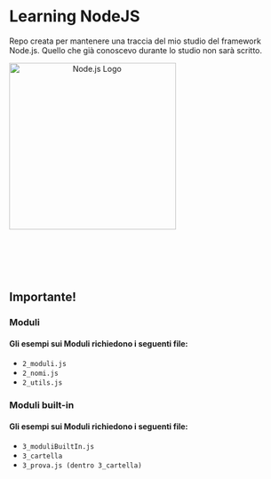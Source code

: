 # Learning NodeJS

Repo creata per mantenere una traccia del mio studio del framework Node.js. Quello che già conoscevo durante lo studio non sarà scritto.

<div align="center" style="width: 300px;">
  <img src="https://upload.wikimedia.org/wikipedia/commons/d/d9/Node.js_logo.svg" alt="Node.js Logo" width="300px"/>
</div>

<h3></h3>
<br>

<h3></h3>
<br>

## Importante!
### Moduli
#### Gli esempi sui Moduli richiedono i seguenti file:
- `2_moduli.js`
- `2_nomi.js`
- `2_utils.js`

### Moduli built-in
#### Gli esempi sui Moduli richiedono i seguenti file:
- `3_moduliBuiltIn.js`
- `3_cartella`
- `3_prova.js (dentro 3_cartella)`
